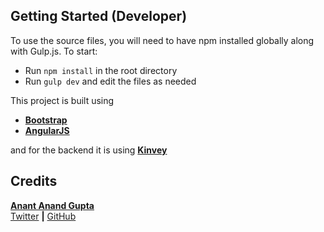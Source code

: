 ## Getting Started (Developer)

To use the source files, you will need to have npm installed globally along with Gulp.js. To start:
* Run `npm install` in the root directory
* Run `gulp dev` and edit the files as needed

This project is built using 
* **[Bootstrap](http://getbootstrap.com/)**
* **[AngularJS](https://angularjs.org/)**

and for the backend it is using **[Kinvey](https://www.kinvey.com/)**

## Credits

**[Anant Anand Gupta](https://about.me/anantanandgupta)**  
[Twitter](https://twitter.com/anantanandgupta) **|** [GitHub](https://github.com/anantanandgupta)


